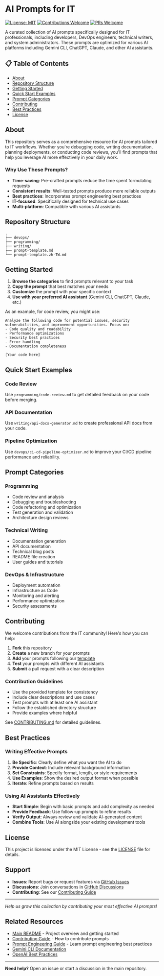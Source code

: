 # AI Prompts for IT

[![License: MIT](https://img.shields.io/badge/License-MIT-yellow.svg)](https://opensource.org/licenses/MIT)
[![Contributions Welcome](https://img.shields.io/badge/contributions-welcome-brightgreen.svg?style=flat)](CONTRIBUTING.md)
[![PRs Welcome](https://img.shields.io/badge/PRs-welcome-brightgreen.svg?style=flat-square)](http://makeapullrequest.com)

A curated collection of AI prompts specifically designed for IT professionals, including developers, DevOps engineers, technical writers, and system administrators. These prompts are optimized for various AI platforms including Gemini CLI, ChatGPT, Claude, and other AI assistants.

## 📋 Table of Contents

- [About](#about)
- [Repository Structure](#repository-structure)
- [Getting Started](#getting-started)
- [Quick Start Examples](#quick-start-examples)
- [Prompt Categories](#prompt-categories)
- [Contributing](#contributing)
- [Best Practices](#best-practices)
- [License](#license)

## About

This repository serves as a comprehensive resource for AI prompts tailored to IT workflows. Whether you're debugging code, writing documentation, planning deployments, or conducting code reviews, you'll find prompts that help you leverage AI more effectively in your daily work.

### Why Use These Prompts?

- **Time-saving**: Pre-crafted prompts reduce the time spent formulating requests
- **Consistent results**: Well-tested prompts produce more reliable outputs
- **Best practices**: Incorporates prompt engineering best practices
- **IT-focused**: Specifically designed for technical use cases
- **Multi-platform**: Compatible with various AI assistants

## Repository Structure

```text
.
├── devops/
├── programming/
├── writing/
├── prompt-template.md
└── prompt-template.zh-TW.md
```

## Getting Started

1. **Browse the categories** to find prompts relevant to your task
2. **Copy the prompt** that best matches your needs
3. **Customize** the prompt with your specific context
4. **Use with your preferred AI assistant** (Gemini CLI, ChatGPT, Claude, etc.)

As an example, for code review, you might use:

```text
Analyze the following code for potential issues, security vulnerabilities, and improvement opportunities. Focus on:
- Code quality and readability
- Performance optimizations
- Security best practices
- Error handling
- Documentation completeness

[Your code here]
```

## Quick Start Examples

### Code Review

Use `programming/code-review.md` to get detailed feedback on your code before merging.

### API Documentation

Use `writing/api-docs-generator.md` to create professional API docs from your code.

### Pipeline Optimization

Use `devops/ci-cd-pipeline-optimizer.md` to improve your CI/CD pipeline performance and reliability.

## Prompt Categories

### Programming

- Code review and analysis
- Debugging and troubleshooting
- Code refactoring and optimization
- Test generation and validation
- Architecture design reviews

### Technical Writing

- Documentation generation
- API documentation
- Technical blog posts
- README file creation
- User guides and tutorials

### DevOps & Infrastructure

- Deployment automation
- Infrastructure as Code
- Monitoring and alerting
- Performance optimization
- Security assessments

## Contributing

We welcome contributions from the IT community! Here's how you can help:

1. **Fork** this repository
2. **Create** a new branch for your prompts
3. **Add** your prompts following our [template](prompts/templates/prompt-template.md)
4. **Test** your prompts with different AI assistants
5. **Submit** a pull request with a clear description

### Contribution Guidelines

- Use the provided template for consistency
- Include clear descriptions and use cases
- Test prompts with at least one AI assistant
- Follow the established directory structure
- Provide examples where helpful

See [CONTRIBUTING.md](CONTRIBUTING.md) for detailed guidelines.

## Best Practices

### Writing Effective Prompts

1. **Be Specific**: Clearly define what you want the AI to do
2. **Provide Context**: Include relevant background information
3. **Set Constraints**: Specify format, length, or style requirements
4. **Use Examples**: Show the desired output format when possible
5. **Iterate**: Refine prompts based on results

### Using AI Assistants Effectively

- **Start Simple**: Begin with basic prompts and add complexity as needed
- **Provide Feedback**: Use follow-up prompts to refine results
- **Verify Output**: Always review and validate AI-generated content
- **Combine Tools**: Use AI alongside your existing development tools

## License

This project is licensed under the MIT License - see the [LICENSE](LICENSE) file for details.

## Support

- **Issues**: Report bugs or request features via [GitHub Issues](../../issues)
- **Discussions**: Join conversations in [GitHub Discussions](../../discussions)
- **Contributing**: See our [Contributing Guide](CONTRIBUTING.md)

---

*Help us grow this collection by contributing your most effective AI prompts!*

## Related Resources

- [Main README](../README.md) - Project overview and getting started
- [Contributing Guide](../CONTRIBUTING.md) - How to contribute prompts
- [Prompt Engineering Guide](https://www.promptingguide.ai/) - Learn prompt engineering best practices
- [Gemini CLI Documentation](https://ai.google.dev/gemini-api/docs/cli)
- [OpenAI Best Practices](https://platform.openai.com/docs/guides/prompt-engineering)

---

**Need help?** Open an issue or start a discussion in the main repository.
